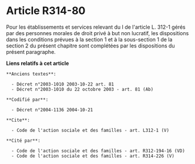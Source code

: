 # Article R314-80

Pour les établissements et services relevant du I de l'article L. 312-1 gérés par des personnes morales de droit privé à but
non lucratif, les dispositions dans les conditions prévues à la section 1 et à la sous-section 1 de la section 2 du présent
chapitre sont complétées par les dispositions du présent paragraphe.

**Liens relatifs à cet article**

	**Anciens textes**:

	  - Décret n°2003-1010 2003-10-22 art. 81
	  - Décret n°2003-1010 du 22 octobre 2003 - art. 81 (Ab)

	**Codifié par**:

	  - Décret n°2004-1136 2004-10-21

	**Cite**:

	  - Code de l'action sociale et des familles - art. L312-1 (V)

	**Cité par**:

	  - Code de l'action sociale et des familles - art. R312-194-16 (VD)
	  - Code de l'action sociale et des familles - art. R314-226 (V)
